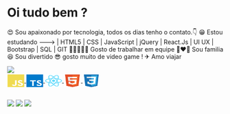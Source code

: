 # Oi tudo bem ?
😍 Sou apaixonado por tecnologia, todos os dias tenho o contato.👇
😁  Estou estudando ---> | HTML5 | CSS | JavaScript | jQuery | React.Js | UI UX | Bootstrap | SQL | GIT
👨🏿‍🤝‍👨🏿 Gosto de trabalhar em equipe
👩‍❤️‍👩 Sou familia 
😆 Sou divertido
😎 gosto muito de video game !
✈ Amo viajar 

<div>
<a href="https://beacons.ai/https://www.linkedin.com/in/desenvolvedorjr/">
  <img height="180em" src="https//github-redme-stats.vercel.app/api?username=Andersonsouzadesenvolvimento_icons=true&theme=dar&include_all_commits=true&count/>
</div>

<div style="display: inline_block"><br>
  <img align="center" alt="And-Js" height="30" width="40" src="https://raw.githubusercontent.com/devicons/devicon/master/icons/javascript/javascript-plain.svg">
  <img align="center" alt="And-Js" height="30" width="40" src="https://raw.githubusercontent.com/devicons/devicon/master/icons/typescript/typescript-plain.svg">
  <img align="center" alt="And-React" height="30" width="40" src="https://raw.githubusercontent.com/devicons/devicon/master/icons/react/react-original.svg">
  <img align="center" alt="And-HTML" height="30" width="40" src="https://raw.githubusercontent.com/devicons/devicon/master/icons/html5/html5-original.svg">
  <img align="center" alt="And-CSS" height="30" width="40" src="https://raw.githubusercontent.com/devicons/devicon/master/icons/css3/css3-original.svg">
</div>

  ##
 
<div> 
 
  <a href="https://instagram.com/andersoncesouza" target="_blank"><img src="https://img.shields.io/badge/-Instagram-%23E4405F?style=for-the-badge&logo=instagram&logoColor=white" target="_blank"></a>
  <a href = "mailto:andersoncsouza1988@gmail.com"><img src="https://img.shields.io/badge/-Gmail-%23333?style=for-the-badge&logo=gmail&logoColor=white" target="_blank"></a>
  <a href="https://www.linkedin.com/in/desenvolvedorjr/" target="_blank"><img src="https://img.shields.io/badge/-LinkedIn-%230077B5?style=for-the-badge&logo=linkedin&logoColor=white" target="_blank"></a> 

</div>

